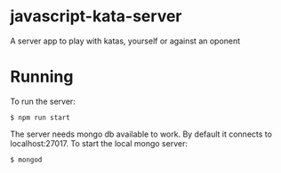# javascript-kata-server
A server app to play with katas, yourself or against an oponent

# Running
To run the server:

```
$ npm run start
```

The server needs mongo db available to work. By default it connects to 
localhost:27017. To start the local mongo server:

```
$ mongod
```
